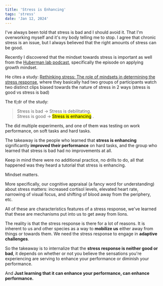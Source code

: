 ```yaml
---
title: 'Stress is Enhancing'
tags: 'stress'
date: 'Jan 12, 2024'
---
```


I've always been told that stress is bad and I should avoid it. That I'm overworking myself and it's my body telling me to stop. I agree that chronic stress is an issue, but I always believed that the right amounts of stress can be good.

Recently I discovered that the mindset towards stress is important as well from the [Huberman lab podcast](https://www.hubermanlab.com/episode/how-to-enhance-performance-and-learning-by-applying-a-growth-mindset), specifically the episode on applying growth mindset.

He cites a study: [Rethinking stress: The role of mindsets in determining the stress response](https://psycnet.apa.org/record/2013-06053-001), where they basically had two groups of participants watch two distinct clips biased towards the nature of stress in 2 ways (stress is good vs stress is bad)

The tl;dr of the study:

> Stress is bad -> Stress is debilitating.  
> Stress is good -> <mark>Stress is enhancing</mark> .

The did multiple experiments, and one of them was testing on work performance, on soft tasks and hard tasks.

The takeaway is the people who learned that **stress is enhancing** significantly **improved their performance** on hard tasks, and the group who learned that stress is bad had no improvements at all.

Keep in mind there were no additional practice, no drills to do, all that happened was they heard a tutorial that stress is enhancing.

Mindset matters.

More specifically, our cognitive appraisal (a fancy word for understanding) about stress matters: increased cortisol levels, elevated heart rate, narrowing of visual focus, and shifting of blood away from the periphery, etc.

All of these are characteristics features of a stress response, we've learned that these are mechanisms put into us to get away from lions.

The reality is that the stress response is there for a lot of reasons. It is inherent to us and other species as a way to **mobilize us** either away from things or towards them. We need the stress response to engage in **adaptive challenges**.

So the takeaway is to internalize that the **stress response is neither good or bad**, it depends on whether or not you believe the sensations you're experiencing are serving to enhance your performance or diminish your performance.

And **Just learning that it can enhance your performance, can enhance performance.**
